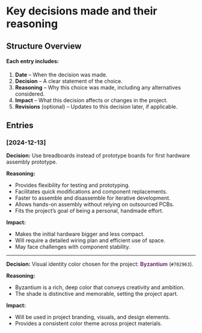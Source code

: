 # Key decisions made and their reasoning

## Structure Overview
#### Each entry includes:
1. **Date** – When the decision was made.
2. **Decision** – A clear statement of the choice.
3. **Reasoning** – Why this choice was made, including any alternatives considered.
4. **Impact** – What this decision affects or changes in the project.
5. **Revisions** (optional) – Updates to this decision later, if applicable.

## Entries

### [2024-12-13]
**Decision:** Use breadboards instead of prototype boards for first hardware assembly prototype.

**Reasoning:**
- Provides flexibility for testing and prototyping.
- Facilitates quick modifications and component replacements.
- Faster to assemble and disassemble for iterative development.
- Allows hands-on assembly without relying on outsourced PCBs.
- Fits the project’s goal of being a personal, handmade effort.

**Impact:**
- Makes the initial hardware bigger and less compact.
- Will require a detailed wiring plan and efficient use of space.
- May face challenges with component stability.

---

**Decision:** Visual identity color chosen for the project: <span style="color:#702963;"><strong>Byzantium</strong></span> (`#702963`).

**Reasoning:**
- Byzantium is a rich, deep color that conveys creativity and ambition.
- The shade is distinctive and memorable, setting the project apart.

**Impact:**
- Will be used in project branding, visuals, and design elements.
- Provides a consistent color theme across project materials.